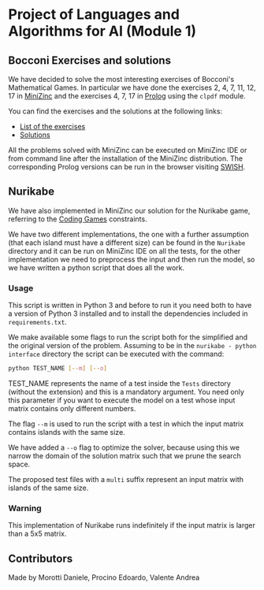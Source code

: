 # Project of Languages and Algorithms for AI (Module 1)

## Bocconi Exercises and solutions
We have decided to solve the most interesting exercises of Bocconi's Mathematical Games. In particular we have done the exercises 2, 4, 7, 11, 12, 17 in [MiniZinc](https://www.minizinc.org/) and the exercises 4, 7, 17 in [Prolog](https://www.swi-prolog.org/) using the `clpdf` module.

You can find the exercises and the solutions at the following links:
- [List of the exercises](https://giochimatematici.unibocconi.it/images/autunno/2021/practiceq.pdf)
- [Solutions](https://giochimatematici.unibocconi.it/images/autunno/2021/practicea.pdf)

All the problems solved with MiniZinc can be executed on MiniZinc IDE or from command line after the installation of the MiniZinc distribution. The corresponding Prolog versions can be run in the browser visiting [SWISH](https://swish.swi-prolog.org/).

## Nurikabe
We have also implemented in MiniZinc our solution for the Nurikabe game, referring to the [Coding Games](https://www.codingame.com/training/expert/nurikabe) constraints.

We have two different implementations, the one with a further assumption (that each island must have a different size) can be found in the `Nurikabe` directory and it can be run on MiniZinc IDE on all the tests, for the other implementation we need to preprocess the input and then run the model, so we have written a python script that does all the work.

### Usage
This script is written in Python 3 and before to run it you need both to have a version of Python 3 installed and to install the dependencies included in `requirements.txt`.

We make available some flags to run the script both for the simplified and the original version of the problem. Assuming to be in the `nurikabe - python interface` directory the script can be executed with the command:
```bash
python TEST_NAME [--m] [--o]
```
TEST_NAME represents the name of a test inside the `Tests` directory (without the extension) and this is a mandatory argument. You need only this parameter if you want to execute the model on a test whose input matrix contains only different numbers.

The flag `--m` is used to run the script with a test in which the input matrix contains islands with the same size.

We have added a `--o` flag to optimize the solver, because using this we narrow the domain of the solution matrix such that we prune the search space.

The proposed test files with a `multi` suffix represent an input matrix with islands of the same size.

### Warning
This implementation of Nurikabe runs indefinitely if the input matrix is larger than a 5x5 matrix.


## Contributors
Made by Morotti Daniele, Procino Edoardo, Valente Andrea
